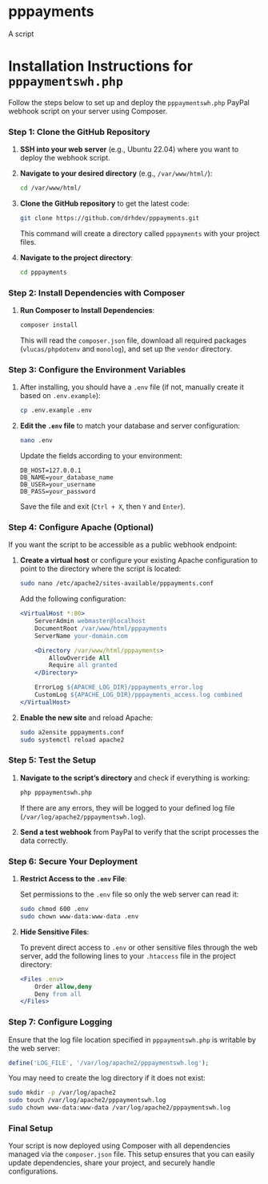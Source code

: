 # pppayments
A script




# Installation Instructions for `pppaymentswh.php`

Follow the steps below to set up and deploy the `pppaymentswh.php` PayPal webhook script on your server using Composer.

### Step 1: Clone the GitHub Repository

1. **SSH into your web server** (e.g., Ubuntu 22.04) where you want to deploy the webhook script.
2. **Navigate to your desired directory** (e.g., `/var/www/html/`):

   ```bash
   cd /var/www/html/
   ```

3. **Clone the GitHub repository** to get the latest code:

   ```bash
   git clone https://github.com/drhdev/pppayments.git
   ```

   This command will create a directory called `pppayments` with your project files.

4. **Navigate to the project directory**:

   ```bash
   cd pppayments
   ```

### Step 2: Install Dependencies with Composer

1. **Run Composer to Install Dependencies**:

   ```bash
   composer install
   ```

   This will read the `composer.json` file, download all required packages (`vlucas/phpdotenv` and `monolog`), and set up the `vendor` directory.

### Step 3: Configure the Environment Variables

1. After installing, you should have a `.env` file (if not, manually create it based on `.env.example`):

   ```bash
   cp .env.example .env
   ```

2. **Edit the `.env` file** to match your database and server configuration:

   ```bash
   nano .env
   ```

   Update the fields according to your environment:

   ```
   DB_HOST=127.0.0.1
   DB_NAME=your_database_name
   DB_USER=your_username
   DB_PASS=your_password
   ```

   Save the file and exit (`Ctrl + X`, then `Y` and `Enter`).

### Step 4: Configure Apache (Optional)

If you want the script to be accessible as a public webhook endpoint:

1. **Create a virtual host** or configure your existing Apache configuration to point to the directory where the script is located:

   ```bash
   sudo nano /etc/apache2/sites-available/pppayments.conf
   ```

   Add the following configuration:

   ```apache
   <VirtualHost *:80>
       ServerAdmin webmaster@localhost
       DocumentRoot /var/www/html/pppayments
       ServerName your-domain.com

       <Directory /var/www/html/pppayments>
           AllowOverride All
           Require all granted
       </Directory>

       ErrorLog ${APACHE_LOG_DIR}/pppayments_error.log
       CustomLog ${APACHE_LOG_DIR}/pppayments_access.log combined
   </VirtualHost>
   ```

2. **Enable the new site** and reload Apache:

   ```bash
   sudo a2ensite pppayments.conf
   sudo systemctl reload apache2
   ```

### Step 5: Test the Setup

1. **Navigate to the script’s directory** and check if everything is working:

   ```bash
   php pppaymentswh.php
   ```

   If there are any errors, they will be logged to your defined log file (`/var/log/apache2/pppaymentswh.log`).

2. **Send a test webhook** from PayPal to verify that the script processes the data correctly.

### Step 6: Secure Your Deployment

1. **Restrict Access to the `.env` File**:

   Set permissions to the `.env` file so only the web server can read it:

   ```bash
   sudo chmod 600 .env
   sudo chown www-data:www-data .env
   ```

2. **Hide Sensitive Files**:

   To prevent direct access to `.env` or other sensitive files through the web server, add the following lines to your `.htaccess` file in the project directory:

   ```apache
   <Files .env>
       Order allow,deny
       Deny from all
   </Files>
   ```

### Step 7: Configure Logging

Ensure that the log file location specified in `pppaymentswh.php` is writable by the web server:

```php
define('LOG_FILE', '/var/log/apache2/pppaymentswh.log');
```

You may need to create the log directory if it does not exist:

```bash
sudo mkdir -p /var/log/apache2
sudo touch /var/log/apache2/pppaymentswh.log
sudo chown www-data:www-data /var/log/apache2/pppaymentswh.log
```

### Final Setup

Your script is now deployed using Composer with all dependencies managed via the `composer.json` file. This setup ensures that you can easily update dependencies, share your project, and securely handle configurations.
